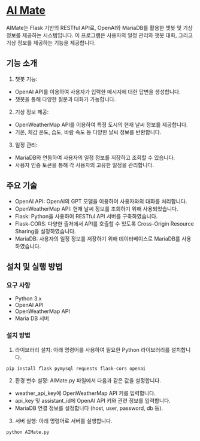 # [AI Mate](http://aimate.aikopo.net/, "AI Mate")
AIMate는 Flask 기반의 RESTful API로, OpenAI와 MariaDB를 활용한 챗봇 및 기상 정보를 제공하는 시스템입니다. 이 프로그램은 사용자의 일정 관리와 챗봇 대화, 그리고 기상 정보를 제공하는 기능을 제공합니다.
## 기능 소개
1. 챗봇 기능:
- OpenAI API를 이용하여 사용자가 입력한 메시지에 대한 답변을 생성합니다.
- 챗봇을 통해 다양한 질문과 대화가 가능합니다.
2. 기상 정보 제공:
- OpenWeatherMap API를 이용하여 특정 도시의 현재 날씨 정보를 제공합니다.
- 기온, 체감 온도, 습도, 바람 속도 등 다양한 날씨 정보를 반환합니다.
3. 일정 관리:
- MariaDB와 연동하여 사용자의 일정 정보를 저장하고 조회할 수 있습니다.
- 사용자 인증 토큰을 통해 각 사용자의 고유한 일정을 관리합니다.
## 주요 기술
- OpenAI API: OpenAI의 GPT 모델을 이용하여 사용자와의 대화를 처리합니다.
- OpenWeatherMap API: 현재 날씨 정보를 조회하기 위해 사용되었습니다.
- Flask: Python을 사용하여 RESTful API 서버를 구축하였습니다.
- Flask-CORS: 다양한 출처에서 API를 호출할 수 있도록 Cross-Origin Resource Sharing을 설정하였습니다.
- MariaDB: 사용자의 일정 정보를 저장하기 위해 데이터베이스로 MariaDB를 사용하였습니다.
## 설치 및 실행 방법
### 요구 사항
- Python 3.x
- OpenAI API
- OpenWeatherMap API
- Maria DB 서버
### 설치 방법
1. 라이브러리 설치:
아래 명령어를 사용하여 필요한 Python 라이브러리를 설치합니다.
```
pip install flask pymysql requests flask-cors openai
```

2. 환경 변수 설정:
AIMate.py 파일에서 다음과 같은 값을 설정합니다.
- weather_api_key에 OpenWeatherMap API 키를 입력합니다.
- api_key 및 assistant_id에 OpenAI API 키와 관련 정보를 입력합니다.
- MariaDB 연결 정보를 설정합니다 (host, user, password, db 등).

3. 서버 실행:
아래 명령어로 서버를 실행합니다.
```
python AIMate.py
```

